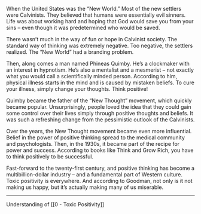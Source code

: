 When the United States was the “New World.” Most of the new settlers were Calvinists. They believed that humans were essentially evil sinners. Life was about working hard and hoping that God would save you from your sins – even though it was predetermined who would be saved. 

There wasn’t much in the way of fun or hope in Calvinist society. The standard way of thinking was extremely negative. Too negative, the settlers realized. The “New World” had a branding problem.

Then, along comes a man named Phineas Quimby. He’s a clockmaker with an interest in hypnotism. He’s also a mentalist and a mesmerist – not exactly what you would call a scientifically minded person. According to him, physical illness starts in the mind and is caused by mistaken beliefs. To cure your illness, simply change your thoughts. Think positive!

Quimby became the father of the “New Thought” movement, which quickly became popular. Unsurprisingly, people loved the idea that they could gain some control over their lives simply through positive thoughts and beliefs. It was such a refreshing change from the pessimistic outlook of the Calvinists.

Over the years, the New Thought movement became even more influential. Belief in the power of positive thinking spread to the medical community and psychologists. Then, in the 1930s, it became part of the recipe for power and success. According to books like Think and Grow Rich, you have to think positively to be successful.

Fast-forward to the twenty-first century, and positive thinking has become a multibillion-dollar industry – and a fundamental part of Western culture. Toxic positivity is everywhere. And according to Goodman, not only is it not making us happy, but it’s actually making many of us miserable.

---

Understanding of [[0 - Toxic Positivity]]